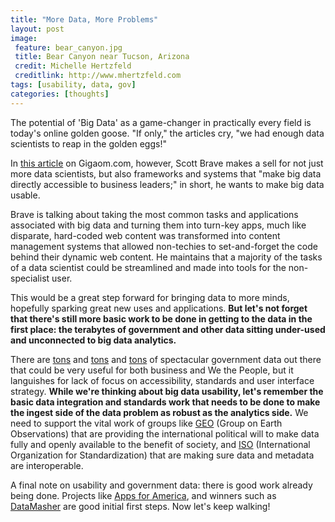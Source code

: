 ```yaml
---
title: "More Data, More Problems"
layout: post
image:
 feature: bear_canyon.jpg
 title: Bear Canyon near Tucson, Arizona
 credit: Michelle Hertzfeld
 creditlink: http://www.mhertzfeld.com
tags: [usability, data, gov]
categories: [thoughts]
---
```

The potential of 'Big Data' as a game-changer in practically every field is today's online golden goose. "If only," the articles cry, "we had enough data scientists to reap in the golden eggs!" <!--more-->

In [this article](http://gigaom.com/2012/12/22/we-dont-need-more-data-scientists-just-simpler-ways-to-use-big-data/) on Gigaom.com, however, Scott Brave makes a sell for not just more data scientists, but also frameworks and systems that "make big data directly accessible to business leaders;" in short, he wants to make big data usable.

Brave is talking about taking the most common tasks and applications associated with big data and turning them into turn-key apps, much like disparate, hard-coded web content was transformed into content management systems that allowed non-techies to set-and-forget the code behind their dynamic web content. He maintains that a majority of the tasks of a data scientist could be streamlined and made into tools for the non-specialist user.

This would be a great step forward for bringing data to more minds, hopefully sparking great new uses and applications. **But let's not forget that there's still more basic work to be done in getting to the data in the first place: the terabytes of government and other data sitting under-used and unconnected to big data analytics.**

There are [tons](http://www.ncdc.noaa.gov/) and [tons](http://landsat.usgs.gov/) and [tons](http://www.data.gov/) of spectacular government data out there that could be very useful for both business and We the People, but it languishes for lack of focus on accessibility, standards and user interface strategy. **While we're thinking about big data usability, let's remember the basic data integration and standards work that needs to be done to make the ingest side of the data problem as robust as the analytics side.** We need to support the vital work of groups like [GEO](http://www.earthobservations.org/index.shtml) (Group on Earth Observations) that are providing the international political will to make data fully and openly available to the benefit of society, and [ISO](http://www.iso.org/iso/home.html) (International Organization for Standardization) that are making sure data and metadata are interoperable.

A final note on usability and government data: there is good work already being done. Projects like [Apps for America](http://sunlightlabs.com/contests/appsforamerica2/), and winners such as [DataMasher](http://www.datamasher.org/) are good initial first steps. Now let's keep walking!